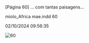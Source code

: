 [Página 60]
... com tantas paisagens...

miolo_Africa mae.indd 60

02/10/2024 09:56:35

![60](./img/page_60-01.jpg)
